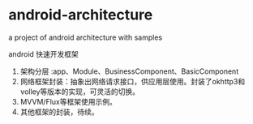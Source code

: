 # android-architecture
a project of android architecture with samples

android 快速开发框架
1. 架构分层 :app、Module、BusinessComponent、BasicComponent
2. 网络框架封装：抽象出网络请求接口，供应用层使用。封装了okhttp3和volley等版本的实现，可灵活的切换。
3. MVVM/Flux等框架使用示例。
4. 其他框架的封装，待续。
